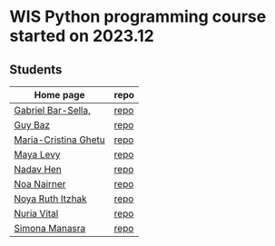 # WIS Python programming course started on 2023.12


## Students

| Home page | repo |
| --------- | ---- |
| [Gabriel Bar-Sella,](https://gavrielbs.github.io/)  | [repo](https://github.com/gavrielbs/gavrielbs.github.io)   |
| [Guy Baz](https://g-s-baz.github.io/)               | [repo](https://github.com/g-s-baz/g-s-baz.github.io)       |
| [Maria-Cristina Ghetu](https://mcghetu.github.io/)  | [repo](https://github.com/MCGhetu/mcghetu.github.io)       |
| [Maya Levy](https://mayalevy2.github.io/)           | [repo](https://github.com/MayaLevy2/Mayalevy2.github.io)   |
| [Nadav Hen](https://nadavhen.github.io/)            | [repo](https://github.com/nadavhen/nadavhen.github.io)     |
| [Noa Nairner](https://noanai.github.io/)            | [repo](https://github.com/NoaNai/NoaNai.github.io/)        |
| [Noya Ruth Itzhak](https://noyarui.github.io/)      | [repo](https://github.com/noyarui/noyarui.github.io)       |
| [Nuria Vital](https://nuriavital.github.io/)        | [repo](https://github.com/NuriaVital/NuriaVital.github.io) |
| [Simona Manasra](https://mlkndt.github.io/)         | [repo](https://github.com/mlkndt/mlkndt.github.io)         |
